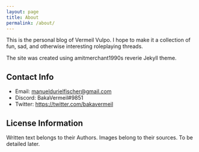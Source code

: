 ```yaml
---
layout: page
title: About
permalink: /about/
---
```


This is the personal blog of Vermeil Vulpo. I hope to make it a collection of fun, sad, and otherwise interesting roleplaying threads.

The site was created using amitmerchant1990s reverie Jekyll theme.

## Contact Info

- Email: manueldurielfischer@gmail.com
- Discord: BakaVermeil#9851
- Twitter: https://twitter.com/bakavermeil

## License Information

Written text belongs to their Authors. Images belong to their sources. To be detailed later.